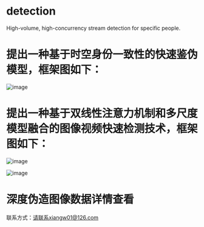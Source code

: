 # detection
High-volume, high-concurrency stream detection for specific people.
# 提出一种基于时空身份一致性的快速鉴伪模型，框架图如下：
![image](https://github.com/user-attachments/assets/f27bf879-bdb8-4761-b26f-a20ab329bc4c)
# 提出一种基于双线性注意力机制和多尺度模型融合的图像视频快速检测技术，框架图如下：
![image](https://github.com/user-attachments/assets/47fda243-4d70-4c77-833b-ada6a060c8a4)

![image](https://github.com/user-attachments/assets/2df98dee-df19-412d-8efc-02c2f2b50e50)
# 深度伪造图像数据详情查看

联系方式：请联系xiangw01@126.com
